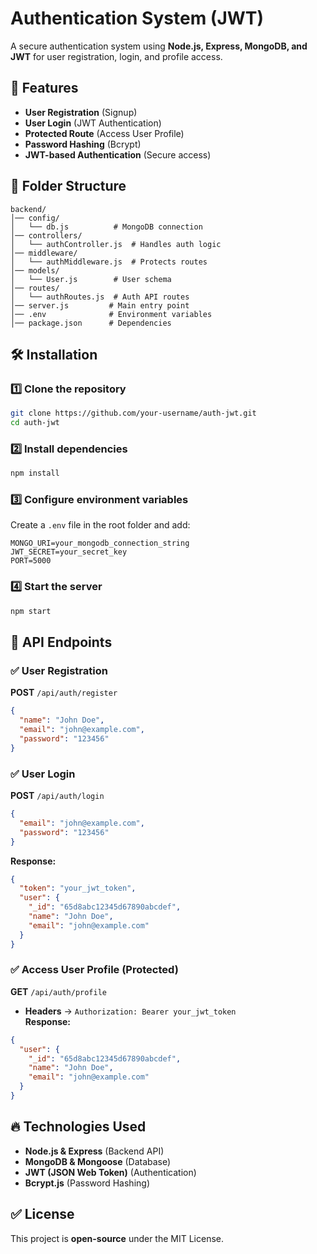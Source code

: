 # Authentication System (JWT)  
A secure authentication system using **Node.js, Express, MongoDB, and JWT** for user registration, login, and profile access.

## 🚀 Features  
- **User Registration** (Signup)  
- **User Login** (JWT Authentication)  
- **Protected Route** (Access User Profile)  
- **Password Hashing** (Bcrypt)  
- **JWT-based Authentication** (Secure access)  

## 📁 Folder Structure  
```
backend/
│── config/
│   └── db.js          # MongoDB connection  
│── controllers/
│   └── authController.js  # Handles auth logic  
│── middleware/
│   └── authMiddleware.js  # Protects routes  
│── models/
│   └── User.js        # User schema  
│── routes/
│   └── authRoutes.js  # Auth API routes  
│── server.js         # Main entry point  
│── .env              # Environment variables  
│── package.json      # Dependencies  
```

## 🛠️ Installation  
### 1️⃣ Clone the repository  
```sh
git clone https://github.com/your-username/auth-jwt.git
cd auth-jwt
```
### 2️⃣ Install dependencies  
```sh
npm install
```
### 3️⃣ Configure environment variables  
Create a `.env` file in the root folder and add:  
```
MONGO_URI=your_mongodb_connection_string
JWT_SECRET=your_secret_key
PORT=5000
```
### 4️⃣ Start the server  
```sh
npm start
```

## 📌 API Endpoints  
### ✅ **User Registration**  
**POST** `/api/auth/register`  
```json
{
  "name": "John Doe",
  "email": "john@example.com",
  "password": "123456"
}
```
### ✅ **User Login**  
**POST** `/api/auth/login`  
```json
{
  "email": "john@example.com",
  "password": "123456"
}
```
**Response:**  
```json
{
  "token": "your_jwt_token",
  "user": {
    "_id": "65d8abc12345d67890abcdef",
    "name": "John Doe",
    "email": "john@example.com"
  }
}
```
### ✅ **Access User Profile (Protected)**  
**GET** `/api/auth/profile`  
- **Headers** → `Authorization: Bearer your_jwt_token`  
**Response:**  
```json
{
  "user": {
    "_id": "65d8abc12345d67890abcdef",
    "name": "John Doe",
    "email": "john@example.com"
  }
}
```
## 🔥 Technologies Used  
- **Node.js & Express** (Backend API)  
- **MongoDB & Mongoose** (Database)  
- **JWT (JSON Web Token)** (Authentication)  
- **Bcrypt.js** (Password Hashing)  

## ✅ License  
This project is **open-source** under the MIT License.

